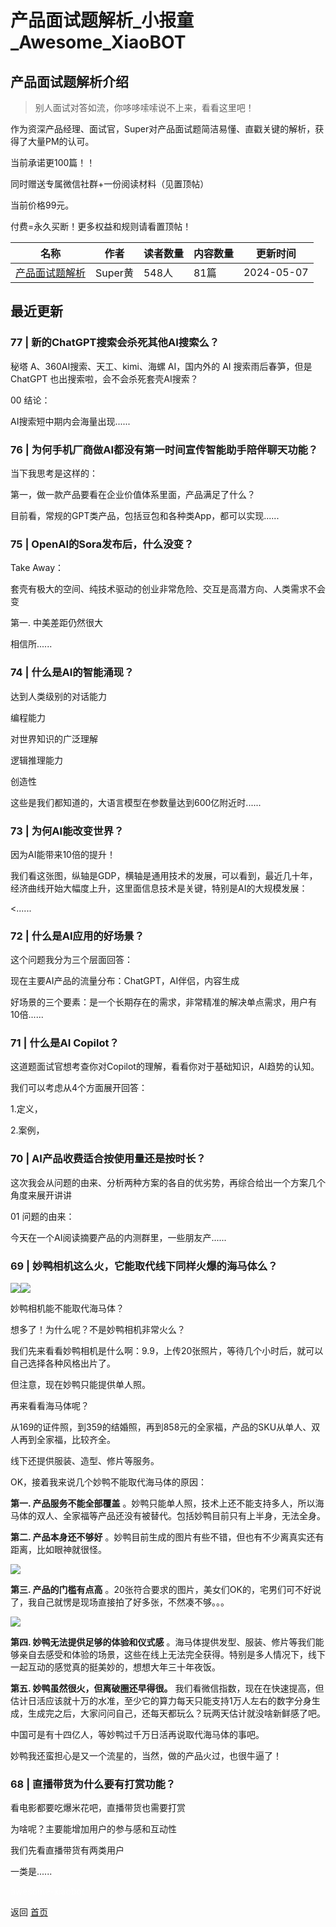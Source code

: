 # 产品面试题解析_小报童_Awesome_XiaoBOT

## 产品面试题解析介绍
> 别人面试对答如流，你哆哆嗦嗦说不上来，看看这里吧！    
    
作为资深产品经理、面试官，Super对产品面试题简洁易懂、直戳关键的解析，获得了大量PM的认可。    
    
当前承诺更100篇！！    
    
同时赠送专属微信社群+一份阅读材料（见置顶帖）    
    
当前价格99元。    
    
付费=永久买断！更多权益和规则请看置顶帖！  
  


|名称|作者|读者数量|内容数量|更新时间|
|---|---|---|---|---|
|[产品面试题解析](https://xiaobot.net/p/community?refer=9c3f1c95-a052-465a-9902-f6d75080262a)|Super黄|548人|81篇|2024-05-07|

## 最近更新
### 77 | 新的ChatGPT搜索会杀死其他AI搜索么？

秘塔 A、360AI搜索、天工、kimi、海螺 AI，国内外的 AI 搜索雨后春笋，但是 ChatGPT 也出搜索啦，会不会杀死套壳AI搜索？

00 结论：

AI搜索短中期内会海量出现......

### 76 | 为何手机厂商做AI都没有第一时间宣传智能助手陪伴聊天功能？

当下我思考是这样的：

第一，做一款产品要看在企业价值体系里面，产品满足了什么？

目前看，常规的GPT类产品，包括豆包和各种类App，都可以实现......

### 75 | OpenAI的Sora发布后，什么没变？

Take Away：

套壳有极大的空间、纯技术驱动的创业非常危险、交互是高潜方向、人类需求不会变

第一. 中美差距仍然很大

相信所......

### 74 | 什么是AI的智能涌现？

达到人类级别的对话能力

编程能力

对世界知识的广泛理解

逻辑推理能力

创造性

这些是我们都知道的，大语言模型在参数量达到600亿附近时......

### 73 | 为何AI能改变世界？

因为AI能带来10倍的提升！

我们看这张图，纵轴是GDP，横轴是通用技术的发展，可以看到，最近几十年，经济曲线开始大幅度上升，这里面信息技术是关键，特别是AI的大规模发展：

<......

### 72 | 什么是AI应用的好场景？

这个问题我分为三个层面回答：

现在主要AI产品的流量分布：ChatGPT，AI伴侣，内容生成

好场景的三个要素：是一个长期存在的需求，非常精准的解决单点需求，用户有10倍......

### 71 | 什么是AI Copilot？

这道题面试官想考查你对Copilot的理解，看看你对于基础知识，AI趋势的认知。

我们可以考虑从4个方面展开回答：

1.定义，

2.案例，

### 70 | AI产品收费适合按使用量还是按时长？

这次我会从问题的由来、分析两种方案的各自的优劣势，再综合给出一个方案几个角度来展开讲讲

01 问题的由来：

今天在一个AI阅读摘要产品的内测群里，一些朋友产......

### 69 | 妙鸭相机这么火，它能取代线下同样火爆的海马体么？

![](https://static.xiaobot.net/file/2023-07-25/7/0caee3677c4fefcc9afcb37e6657424f.webp)![](https://static.xiaobot.net/file/2023-07-25/7/cdd12e85bd892f726ecb1794a3d6ae00.webp)

妙鸭相机能不能取代海马体？

想多了！为什么呢？不是妙鸭相机非常火么？

我们先来看看妙鸭相机是什么啊：9.9，上传20张照片，等待几个小时后，就可以自己选择各种风格出片了。

但注意，现在妙鸭只能提供单人照。

再来看看海马体呢？

从169的证件照，到359的结婚照，再到858元的全家福，产品的SKU从单人、双人再到全家福，比较齐全。

线下还提供服装、造型、修片等服务。

OK，接着我来说几个妙鸭不能取代海马体的原因：

**第一. 产品服务不能全部覆盖** 。妙鸭只能单人照，技术上还不能支持多人，所以海马体的双人、全家福等产品还没有被替代。包括妙鸭目前只有上半身，无法全身。

**第二. 产品本身还不够好** 。妙鸭目前生成的图片有些不错，但也有不少离真实还有距离，比如眼神就很怪。

![](https://static.xiaobot.net/file/2023-07-25/7/4c91654771f939961f7936a59d8218fc.jpeg)

**第三. 产品的门槛有点高** 。20张符合要求的图片，美女们OK的，宅男们可不好说了，我自己就愣是现场直接拍了好多张，不然凑不够。。。

![](https://static.xiaobot.net/file/2023-07-25/7/5279d62fcb4f84de5b0f7ea7b3592fb9.png)

**第四. 妙鸭无法提供足够的体验和仪式感**
。海马体提供发型、服装、修片等我们能够亲自去感受和体验的场景，这些在线上无法完全获得。特别是多人情况下，线下一起互动的感觉真的挺美妙的，想想大年三十年夜饭。

**第五. 妙鸭虽然很火，但离破圈还早得很。**
我们看微信指数，现在在快速提高，但估计日活应该就十万的水准，至少它的算力每天只能支持1万人左右的数字分身生成，生成完之后，大家问问自己，还每天都玩么？玩两天估计就没啥新鲜感了吧。

中国可是有十四亿人，等妙鸭过千万日活再说取代海马体的事吧。

妙鸭我还蛮担心是又一个流星的，当然，做的产品火过，也很牛逼了！

### 68 | 直播带货为什么要有打赏功能？

看电影都要吃爆米花吧，直播带货也需要打赏

为啥呢？主要能增加用户的参与感和互动性

我们先看直播带货有两类用户

一类是......


<a href="https://github.com/Reno9527/awesome-xiaobot" style="color: white; text-decoration: none;">awesome-xiaobot</a>

返回 [首页](../README.md)
